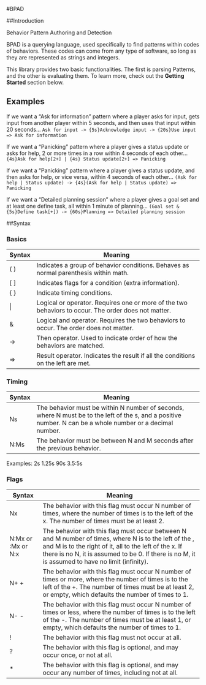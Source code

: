 #BPAD

##Introduction

Behavior Pattern Authoring and Detection

BPAD is a querying language, used specifically to find patterns within codes of behaviors. These codes can come from any type of software, so long as they are represented as strings and integers.

This library provides two basic functionalities. The first is parsing Patterns, and the other is evaluating them. To learn more, check out the **Getting Started** section below.

## Examples

If we want a “Ask for information” pattern where a player asks for input, gets input from another player within 5 seconds, and then uses that input within 20 seconds…
`Ask for input -> {5s}Acknowledge input -> {20s}Use input => Ask for information`

If we want a “Panicking” pattern where a player gives a status update or asks for help, 2 or more times in a row within 4 seconds of each other…
`{4s}Ask for help[2+] | {4s} Status update[2+] => Panicking`

If we want a “Panicking” pattern where a player gives a status update, and then asks for help, or vice versa, within 4 seconds of each other…
`(Ask for help | Status update) -> {4s}(Ask for help | Status update) => Panicking`

If we want a “Detailed planning session” where a player gives a goal set and at least one define task, all within 1 minute of planning…
`(Goal set & {5s}Define task[+]) -> {60s}Planning => Detailed planning session`

##Syntax

### Basics
| Syntax | Meaning |
| ----------- | ----------- |
| ( ) | Indicates a group of behavior conditions. Behaves as normal parenthesis within math. |
| [ ] | Indicates flags for a condition (extra information). |
| { } | Indicate timing conditions. |
| \| | Logical or operator. Requires one or more of the two behaviors to occur. The order does not matter. |
| & | Logical and operator. Requires the two behaviors to occur. The order does not matter. |
| -> | Then operator. Used to indicate order of how the behaviors are matched. |
| => | Result operator. Indicates the result if all the conditions on the left are met. |

### Timing
| Syntax | Meaning |
| ----------- | ----------- |
| Ns | The behavior must be within N number of seconds, where N must be to the left of the s, and a positive number. N can be a whole number or a decimal number. |
| N:Ms | The behavior must be between N and M seconds after the previous behavior. |

Examples:
2s
1.25s
90s
3.5:5s

### Flags
| Syntax | Meaning |
| ----------- | ----------- |
| Nx | The behavior with this flag must occur N number of times, where the number of times is to the left of the x. The number of times must be at least 2. |
| N:Mx  or  :Mx  or  N:x | The behavior with this flag must occur between N and M number of times, where N is to the left of the , and M is to the right of it, all to the left of the x. If there is no N, it is assumed to be 0. If there is no M, it is assumed to have no limit (infinity). |
| N+  + | The behavior with this flag must occur N number of times or more, where the number of times is to the left of the +. The number of times must be at least 2, or empty, which defaults the number of times to 1. |
| N-  - | The behavior with this flag must occur N number of times or less, where the number of times is to the left of the -. The number of times must be at least 1, or empty, which defaults the number of times to 1. |
| ! | The behavior with this flag must not occur at all. |
| ? | The behavior with this flag is optional, and may occur once, or not at all. |
| * | The behavior with this flag is optional, and may occur any number of times, including not at all. |
